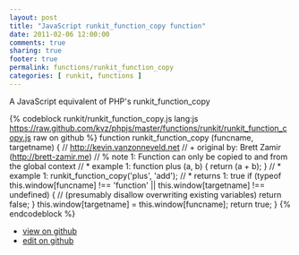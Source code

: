 ```yaml
---
layout: post
title: "JavaScript runkit_function_copy function"
date: 2011-02-06 12:00:00
comments: true
sharing: true
footer: true
permalink: functions/runkit_function_copy
categories: [ runkit, functions ]
---
```

A JavaScript equivalent of PHP's runkit_function_copy
<!-- more -->
{% codeblock runkit/runkit_function_copy.js lang:js https://raw.github.com/kvz/phpjs/master/functions/runkit/runkit_function_copy.js raw on github %}
function runkit_function_copy (funcname, targetname) {
    // http://kevin.vanzonneveld.net
    // +   original by: Brett Zamir (http://brett-zamir.me)
    // %          note 1: Function can only be copied to and from the global context
    // *     example 1: function plus (a, b) { return (a + b); }
    // *     example 1: runkit_function_copy('plus', 'add');
    // *     returns 1: true
    if (typeof this.window[funcname] !== 'function' || this.window[targetname] !== undefined) { //  (presumably disallow overwriting existing variables)
        return false;
    }
    this.window[targetname] = this.window[funcname];
    return true;
}
{% endcodeblock %}
<ul>
 <li><a href="https://github.com/kvz/phpjs/blob/master/functions/runkit/runkit_function_copy.js">view on github</a></li>
 <li><a href="https://github.com/kvz/phpjs/edit/master/functions/runkit/runkit_function_copy.js">edit on github</a></li>
</ul>

